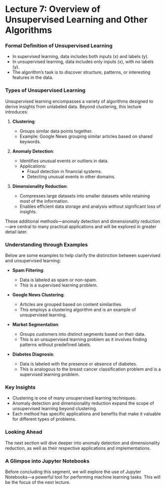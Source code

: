 # Lecture 7: Overview of Unsupervised Learning and Other Algorithms

### Formal Definition of Unsupervised Learning
- In supervised learning, data includes both inputs \(x\) and labels \(y\).
- In unsupervised learning, data includes only inputs \(x\), with no labels \(y\).
- The algorithm’s task is to discover structure, patterns, or interesting features in the data.

### Types of Unsupervised Learning
Unsupervised learning encompasses a variety of algorithms designed to derive insights from unlabeled data. Beyond clustering, this lecture introduces:

1. **Clustering**:
   - Groups similar data points together.
   - Example: Google News grouping similar articles based on shared keywords.

2. **Anomaly Detection**:
   - Identifies unusual events or outliers in data.
   - Applications:
     - Fraud detection in financial systems.
     - Detecting unusual events in other domains.

3. **Dimensionality Reduction**:
   - Compresses large datasets into smaller datasets while retaining most of the information.
   - Enables efficient data storage and analysis without significant loss of insights.

These additional methods—anomaly detection and dimensionality reduction—are central to many practical applications and will be explored in greater detail later.

### Understanding through Examples
Below are some examples to help clarify the distinction between supervised and unsupervised learning:

- **Spam Filtering**:
  - Data is labeled as spam or non-spam.
  - This is a supervised learning problem.

- **Google News Clustering**:
  - Articles are grouped based on content similarities.
  - This employs a clustering algorithm and is an example of unsupervised learning.

- **Market Segmentation**:
  - Groups customers into distinct segments based on their data.
  - This is an unsupervised learning problem as it involves finding patterns without predefined labels.

- **Diabetes Diagnosis**:
  - Data is labeled with the presence or absence of diabetes.
  - This is analogous to the breast cancer classification problem and is a supervised learning problem.

### Key Insights
- Clustering is one of many unsupervised learning techniques.
- Anomaly detection and dimensionality reduction expand the scope of unsupervised learning beyond clustering.
- Each method has specific applications and benefits that make it valuable for different types of problems.

### Looking Ahead
The next section will dive deeper into anomaly detection and dimensionality reduction, as well as their respective applications and implementations.

### A Glimpse into Jupyter Notebooks
Before concluding this segment, we will explore the use of Jupyter Notebooks—a powerful tool for performing machine learning tasks. This will be the focus of the next lecture.

